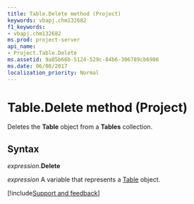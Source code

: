 ```yaml
---
title: Table.Delete method (Project)
keywords: vbapj.chm132682
f1_keywords:
- vbapj.chm132682
ms.prod: project-server
api_name:
- Project.Table.Delete
ms.assetid: 9a85b66b-5124-529c-84b6-306789cb6986
ms.date: 06/08/2017
localization_priority: Normal
---
```



# Table.Delete method (Project)

Deletes the  **Table** object from a **Tables** collection.


## Syntax

_expression_.**Delete**

_expression_ A variable that represents a [Table](./Project.Table.md) object.

[!include[Support and feedback](~/includes/feedback-boilerplate.md)]